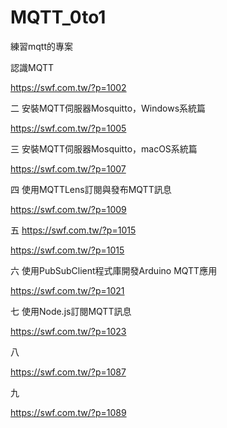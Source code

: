 # MQTT_0to1
練習mqtt的專案

認識MQTT

https://swf.com.tw/?p=1002


二 安裝MQTT伺服器Mosquitto，Windows系統篇

https://swf.com.tw/?p=1005

三 安裝MQTT伺服器Mosquitto，macOS系統篇

https://swf.com.tw/?p=1007

四 使用MQTTLens訂閱與發布MQTT訊息

https://swf.com.tw/?p=1009

五 https://swf.com.tw/?p=1015

https://swf.com.tw/?p=1015

六 使用PubSubClient程式庫開發Arduino MQTT應用

https://swf.com.tw/?p=1021

七 使用Node.js訂閱MQTT訊息

https://swf.com.tw/?p=1023

八

https://swf.com.tw/?p=1087

九

https://swf.com.tw/?p=1089